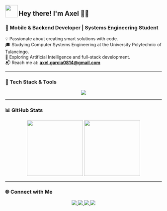 <img src="https://media.giphy.com/media/hvRJCLFzcasrR4ia7z/giphy.gif" width="40" align="left"><h2>Hey there! I'm Axel 👨‍💻</h2>

### 🚀 Mobile & Backend Developer | Systems Engineering Student

💡 Passionate about creating smart solutions with code.  
🎓 Studying Computer Systems Engineering at the University Polytechnic of Tulancingo.  
🤖 Exploring Artificial Intelligence and full-stack development.  
📬 Reach me at: **axel.garcia0814@gmail.com**

---

### 🔧 Tech Stack & Tools

<p align="center">
  <img src="https://skillicons.dev/icons?i=html,css,js,ts,py,java,dart,flutter,nodejs,react,angular,express,nestjs,django,sass,tailwind,bootstrap,git,github,bash,ubuntu,mysql,sqlite,azure,prisma,postman,netlify,vscode,androidstudio" />
</p>

---

### 📊 GitHub Stats

<p align="center">
  <img height="180em" src="https://github-readme-stats.vercel.app/api?username=AxlEnr&show_icons=true&theme=algolia&include_all_commits=true&count_private=true"/>
  <img height="180em" src="https://github-readme-stats.vercel.app/api/top-langs/?username=AxlEnr&layout=compact&langs_count=8&theme=algolia"/>
</p>

---

### 🌐 Connect with Me

<p align="center">
  <a href="https://axlenr.github.io/portfolioaxel.github.io">
    <img src="https://img.shields.io/badge/-Portfolio-000?style=for-the-badge&logo=Google-Chrome&logoColor=white" />
  </a>
  <a href="https://www.linkedin.com/in/axelgarciavazquez">
    <img src="https://img.shields.io/badge/-LinkedIn-0A66C2?style=for-the-badge&logo=linkedin&logoColor=white" />
  </a>
  <a href="mailto:axel.garcia0814@gmail.com">
    <img src="https://img.shields.io/badge/-Gmail-D14836?style=for-the-badge&logo=gmail&logoColor=white" />
  </a>
  <a href="https://www.instagram.com/axl.en08">
    <img src="https://img.shields.io/badge/-Instagram-E4405F?style=for-the-badge&logo=instagram&logoColor=white" />
  </a>
</p>
